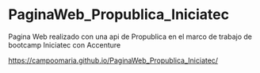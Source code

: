 # PaginaWeb_Propublica_Iniciatec
Pagina Web realizado con una api de Propublica en el marco de trabajo de bootcamp Iniciatec con  Accenture

https://campoomaria.github.io/PaginaWeb_Propublica_Iniciatec/
